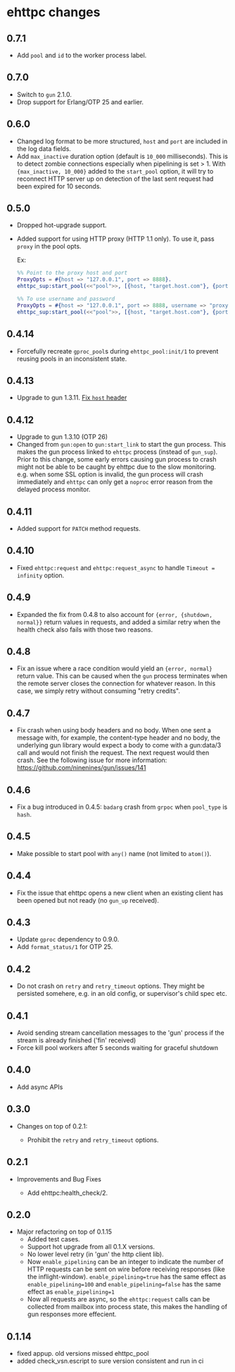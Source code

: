 # ehttpc changes

## 0.7.1

- Add `pool` and `id` to the worker process label.

## 0.7.0

- Switch to `gun` 2.1.0.
- Drop support for Erlang/OTP 25 and earlier.

## 0.6.0

- Changed log format to be more structured, `host` and `port` are included in the log data fields.
- Add `max_inactive` duration option (default is `10_000` milliseconds).
  This is to detect zombie connections especially when pipelining is set > 1.
  With `{max_inactive, 10_000}` added to the `start_pool` option,
  it will try to reconnect HTTP server up on detection of the last sent request had been expired for 10 seconds.

## 0.5.0

- Dropped hot-upgrade support.
- Added support for using HTTP proxy (HTTP 1.1 only).
  To use it, pass `proxy` in the pool opts.

  Ex:

  ```erlang
  %% Point to the proxy host and port
  ProxyOpts = #{host => "127.0.0.1", port => 8888}.
  ehttpc_sup:start_pool(<<"pool">>, [{host, "target.host.com"}, {port, 80}, {proxy, ProxyOpts}]).

  %% To use username and password
  ProxyOpts = #{host => "127.0.0.1", port => 8888, username => "proxyuser", password => "secret"}.
  ehttpc_sup:start_pool(<<"pool">>, [{host, "target.host.com"}, {port, 80}, {proxy, ProxyOpts}]).
  ```

## 0.4.14

- Forcefully recreate `gproc_pool`s during `ehttpc_pool:init/1` to prevent reusing pools in an inconsistent state.

## 0.4.13

- Upgrade to gun 1.3.11.
  [Fix `host` header](https://github.com/emqx/gun/pull/8)

## 0.4.12

- Upgrade to gun 1.3.10 (OTP 26)
- Changed from `gun:open` to `gun:start_link` to start the gun process.
  This makes the gun process linked to `ehttpc` process (instead of `gun_sup`).
  Prior to this change, some early errors causing gun process to crash might not be able to be caught by ehttpc due to the slow monitoring.
  e.g. when some SSL option is invalid, the gun process will crash immediately and `ehttpc` can only get a `noproc` error reason from the delayed process monitor.

## 0.4.11

- Added support for `PATCH` method requests.

## 0.4.10

- Fixed `ehttpc:request` and `ehttpc:request_async` to handle `Timeout = infinity` option.

## 0.4.9

- Expanded the fix from 0.4.8 to also account for `{error, {shutdown, normal}}` return values in requests, and added a similar retry when the health check also fails with those two reasons.

## 0.4.8

- Fix an issue where a race condition would yield an `{error, normal}` return value.  This can be caused when the `gun` process terminates when the remote server closes the connection for whatever reason.  In this case, we simply retry without consuming "retry credits".

## 0.4.7

- Fix crash when using body headers and no body. When one sent a message with, for example, the content-type header and no body, the underlying gun library would expect a body to come with a gun:data/3 call and would not finish the request. The next request would then crash. See the following issue for more information: https://github.com/ninenines/gun/issues/141

## 0.4.6

- Fix a bug introduced in 0.4.5: `badarg` crash from `grpoc` when `pool_type` is `hash`.

## 0.4.5

- Make possible to start pool with `any()` name (not limited to `atom()`).

## 0.4.4

- Fix the issue that ehttpc opens a new client when an existing client has been
  opened but not ready (no `gun_up` received).

## 0.4.3

- Update `gproc` dependency to 0.9.0.
- Add `format_status/1` for OTP 25.

## 0.4.2

- Do not crash on `retry` and `retry_timeout` options.
  They might be persisted somehere, e.g. in an old config, or supervisor's child spec etc.

## 0.4.1

- Avoid sending stream cancellation messages to the 'gun' process if the stream is already finished ('fin' received)
- Force kill pool workers after 5 seconds waiting for graceful shutdown

## 0.4.0

- Add async APIs

## 0.3.0

- Changes on top of 0.2.1:

  - Prohibit the `retry` and `retry_timeout` options.

## 0.2.1

- Improvements and Bug Fixes

  - Add ehttpc:health_check/2.

## 0.2.0

- Major refactoring on top of 0.1.15
  - Added test cases.
  - Support hot upgrade from all 0.1.X versions.
  - No lower level retry (in 'gun' the http client lib).
  - Now `enable_pipelining` can be an integer to indicate the number of HTTP requests
    can be sent on wire before receiving responses (like the inflight-window).
    `enable_pipelining=true` has the same effect as `enable_pipelining=100` and
    `enable_pipelining=false` has the same effect as `enable_pipelining=1`
  - Now all requests are async, so the `ehttpc:request` calls can be collected
    from mailbox into process state, this makes the handling of gun responses
    more effecient.

## 0.1.14

- fixed appup. old versions missed ehttpc_pool
- added check_vsn.escript to sure version consistent and run in ci
